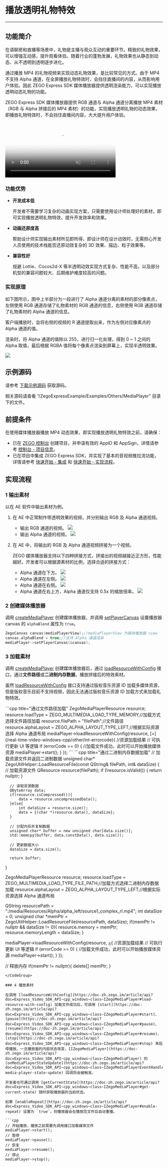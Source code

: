 # 播放透明礼物特效

- - -
## 功能简介

在语聊房和直播等场景中，礼物是主播与观众互动的重要环节。精致的礼物效果，可以增强互动感，提升观看体验。随着行业的蓬勃发展，礼物效果也从静态到动态、从不透明到透明逐步进化。

通过播放 MP4 的礼物视频来实现动态礼物效果，是比较常见的方式。由于 MP4 不支持 Alpha 通道，在全屏播放礼物特效时，会挡住直播间的内容，从而影响用户体验。因此 ZEGO Express SDK 媒体播放器提供透明渲染能力，可以实现播放透明动态礼物的功能。

ZEGO Express SDK 媒体播放器提供 RGB 通道与 Alpha 通道分离播放 MP4 素材（RGB 与 Alpha 拼接后的 MP4 素材）的功能，实现播放透明礼物的动态效果，即播放礼物特效时，不会挡住直播间内容，大大提升用户体验。

<video poster="https://doc-media.zego.im/sdk-doc/Pics/Express/gift_special_effects.png" src="https://doc-media.zego.im/sdk-doc/doc/video/Express_Video_SDK/gift_special_effects.mp4" width="70%" muted="true" loop="true" autoplay="autoplay" preload="auto" nocontrols></video>

### 功能优势

- **开发成本低**

    开发者不需要学习复杂的动画实现方案，只需要使用设计师处理好的素材，即可实现播放透明礼物特效，提升开发效率和效果。

- **动画还原度高**

    帮助设计师实现输出素材所见即所得，即设计师在设计动效时，无需担心开发人员使用的技术栈能否还原动效复杂的 3D 效果、描边、粒子效果等。

- **兼容性好**

    规避 Lottie、Cocos2d-X 等半透明动效实现方式复杂、性能不高，以及部分机型的兼容问题较大、后期维护难度较高的问题。

### 实现原理

如下图所示，图中上半部分为一段进行了 Alpha 通道分离的素材的部分像素点，左侧使用 RGB 通道存储了礼物素材的 RGB 通道的信息，右侧使用 RGB 通道存储了礼物素材的 Alpha 通道的信息。

客户端播放时，会将右侧的视频的 R 通道提取出来，作为左侧对应像素点的 Alpha 通道的值。

渲染时，将 Alpha 通道的值除以 255，进行归一化处理，得到 0 ~ 1 之间的 Alpha 取值，最后根据 RGBA 值将每个像素点渲染到屏幕上，实现半透明效果。

<Frame width="512" height="auto" caption=""><img src="https://doc-media.zego.im/sdk-doc/Pics/Express/RGBtoRGBA.jpeg" /></Frame>


## 示例源码


请参考 [下载示例源码](https://doc-zh.zego.im/article/3128) 获取源码。

相关源码请查看 “/ZegoExpressExample/Examples/Others/MediaPlayer” 目录下的文件。


## 前提条件

在使用媒体播放器播放 MP4 动态效果，即实现播放透明礼物特效之前，请确保：

- 已在 [ZEGO 控制台](https://console.zego.im) 创建项目，并申请有效的 AppID 和 AppSign，详情请参考 [控制台 - 项目信息](/console/project-info)。
- 已在项目中集成 ZEGO Express SDK，并实现了基本的音视频推拉流功能，详情请参考 [快速开始 - 集成](https://doc-zh.zego.im/article/197) 和 [快速开始 - 实现流程](https://doc-zh.zego.im/article/7633)。




## 实现流程

### 1 输出素材

以在 AE 软件中输出素材为例。

1. 在 AE 中正常制作带透明效果的视频，并分别输出 RGB 及 Alpha 通道视频。
    - 输出 RGB 通道的视频。
        <Frame width="512" height="auto" caption=""><img src="https://doc-media.zego.im/sdk-doc/Pics/Express/output_RGB.jpeg" /></Frame>
    - 输出 Alpha 通道的视频。
        <Frame width="512" height="auto" caption=""><img src="https://doc-media.zego.im/sdk-doc/Pics/Express/output_Alpha.jpeg" /></Frame>


2. 在 AE 中，将输出的 RGB 及 Alpha 通道视频拼接为一个视频。

    ZEGO 媒体播放器支持以下四种拼接方式，拼接出的视频越接近正方形，性能越好。开发者可以根据源素材的比例，选择合适的拼接方式：
    - Alpha 通道在下方。
        <Frame width="512" height="auto" caption=""><img src="https://doc-media.zego.im/sdk-doc/Pics/Express/RGB_up_Alpha.jpeg" /></Frame>
    - Alpha 通道在左侧。
        <Frame width="512" height="auto" caption=""><img src="https://doc-media.zego.im/sdk-doc/Pics/Express/Alpha_RGB.jpeg" /></Frame>
    - Alpha 通道在右侧。
        <Frame width="512" height="auto" caption=""><img src="https://doc-media.zego.im/sdk-doc/Pics/Express/RGB_Alpha.jpeg" /></Frame>
    - Alpha 通道在右上方，Alpha 通道仅支持 0.5x 的缩放倍率。
        <Frame width="512" height="auto" caption=""><img src="https://doc-media.zego.im/sdk-doc/Pics/Express/RGB_Alpharighttop.jpeg" /></Frame>


### 2 创建媒体播放器

调用 [createMediaPlayer](https://doc-zh.zego.im/article/api?doc=Express_Video_SDK_API~cpp_windows~class~IZegoExpressEngine#create-media-player) 创建媒体播放器，并调用 [setPlayerCanvas](https://doc-zh.zego.im/article/api?doc=Express_Video_SDK_API~cpp_windows~class~IZegoMediaPlayer#set-player-canvas) 设置播放器 canvas 的 `alphaBlend` 属性为 `true`。

```cpp
ZegoCanvas canvas(mediaPlayerView);//mediaPlayerView 为媒体播放器 view
canvas.alphaBlend = true;//支持 Alpha 通道渲染
mediaPlayer->setPlayerCanvas(&canvas);
```

### 3 加载素材

调用 [createMediaPlayer](https://doc-zh.zego.im/article/api?doc=Express_Video_SDK_API~cpp_windows~class~IZegoExpressEngine#create-media-player) 创建媒体播放器后，通过 [loadResourceWithConfig](https://doc-zh.zego.im/) 接口，通过**文件路径**或**二进制内存数据**，播放拼接后的特效素材。

<Warning title="注意">


虽然 [loadResourceWithConfig](https://doc-zh.zego.im/) 接口支持通过版权音乐资源 ID 加载多媒体资源，但是版权音乐目前不支持视频，因此无法通过版权音乐资源 ID 加载方式来加载礼物特效。
</Warning>

<CodeGroup>
```cpp title="通过文件路径加载"
  ZegoMediaPlayerResource resource;
  resource.loadType = ZEGO_MULTIMEDIA_LOAD_TYPE_MEMORY;//加载方式选择文件路径加载
  resource.filePath = "filePath";//文件路径
  resource.alphaLayout = ZEGO_ALPHA_LAYOUT_TYPE_LEFT;//根据实际资源选择 Alpha 通道布局
  mediaPlayer->loadResourceWithConfig(resource, [=](/real-time-video-windows-cpp/other/int-errorcode){
      //资源加载结果
      // 可执行更新 UI 等逻辑
      if (errorCode == 0) {
          //加载文件成功，此时可以开始播放媒体资源
          mediaPlayer->start();
      }
  });
  ```
```cpp title="通过二进制内存数据加载"
  // 加载资源文件并返回二进制数据
  unsigned char* ZegoUtilHelper::LoadResourceFile(const QString& filePath, int& dataSize)
  {
      // 加载资源文件
      QResource resource(filePath);
      if (!resource.isValid()) {
          return nullptr;
      }

      // 读取资源数据
      QByteArray data;
      if(resource.isCompressed()){
          data = resource.uncompressedData();
      }else{
          int dataSize = resource.size();
          data = {(char *)resource.data(), dataSize};
      }

      // 分配内存并复制数据
      unsigned char* buffer = new unsigned char[data.size()];
      std::memcpy(buffer, data.constData(), data.size());

      // 更新数据大小
      dataSize = data.size();

      return buffer;
  }

  ZegoMediaPlayerResource resource;
  resource.loadType = ZEGO_MULTIMEDIA_LOAD_TYPE_FILE_PATH;//加载方式选择二进制内存数据加载
  resource.alphaLayout = ZEGO_ALPHA_LAYOUT_TYPE_LEFT;//根据实际资源选择 Alpha 通道布局

  QString resourcePath = ":/media/Resources/Alpha/alpha_left/source1_complex_rl.mp4";
  int dataSize = 0;
  unsigned char *memPtr = ZegoUtilHelper::LoadResourceFile(resourcePath, dataSize);
  if(memPtr != nullptr && dataSize != 0){
      resource.memory = memPtr;
      resource.memoryLength = dataSize;
  }

  mediaPlayer->loadResourceWithConfig(resource, [=](/real-time-video-windows-cpp/other/int-errorcode){
      //资源加载结果
      // 可执行更新 UI 等逻辑
      if (errorCode == 0) {
          //加载文件成功，此时可以开始播放媒体资源
          mediaPlayer->start();
      }
  });

  // 释放内存
  if(memPtr != nullptr){
      delete[] memPtr;
  }
  ```
</CodeGroup>

### 4 播放素材

在调用 [loadResourceWithConfig](https://doc-zh.zego.im/article/api?doc=Express_Video_SDK_API~cpp_windows~class~IZegoMediaPlayer#load-resource-with-config) 加载文件成功后，可调用 [start](https://doc-zh.zego.im/article/api?doc=Express_Video_SDK_API~cpp_windows~class~IZegoMediaPlayer#start)、[pause](https://doc-zh.zego.im/article/api?doc=Express_Video_SDK_API~cpp_windows~class~IZegoMediaPlayer#pause)、[resume](https://doc-zh.zego.im/article/api?doc=Express_Video_SDK_API~cpp_windows~class~IZegoMediaPlayer#resume)、[stop](https://doc-zh.zego.im/article/api?doc=Express_Video_SDK_API~cpp_windows~class~IZegoMediaPlayer#stop) 来启停播放。一旦播放器的内部状态改变，[IZegoMediaPlayer](https://doc-zh.zego.im/article/api?doc=Express_Video_SDK_API~cpp_windows~class~IZegoMediaPlayer) 的 [onMediaPlayerStateUpdate](https://doc-zh.zego.im/article/api?doc=Express_Video_SDK_API~cpp_windows~class~IZegoMediaPlayerEventHandler#on-media-player-state-update) 回调将会被触发。

开发者也可通过调用 [getCurrentState](https://doc-zh.zego.im/article/api?doc=Express_Video_SDK_API~cpp_windows~class~IZegoMediaPlayer#get-current-state) 随时获取播放器的当前状态。

如果 [enableRepeat](https://doc-zh.zego.im/article/api?doc=Express_Video_SDK_API~cpp_windows~class~IZegoMediaPlayer#enable-repeat) 设置为 `true`，则播放器会在播放完文件后自动重播。

```cpp
// 开始播放，播放之前需要先调用接口加载媒体文件
mediaPlayer->start();
// 暂停
mediaPlayer->pause();
// 恢复
mediaPlayer->resume();
// 停止
mediaPlayer->stop();
```
